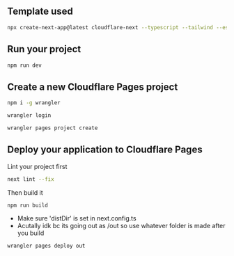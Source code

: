 ## Template used
```bash
npx create-next-app@latest cloudflare-next --typescript --tailwind --eslint --app --src-dir --use-npm
```

## Run your project
```bash
npm run dev
```

## Create a new Cloudflare Pages project

```bash
npm i -g wrangler
```
```bash
wrangler login
```
```bash
wrangler pages project create
```

## Deploy your application to Cloudflare Pages

Lint your project first
```bash
next lint --fix
```

Then build it
```bash
npm run build
```

- Make sure 'distDir' is set in next.config.ts
- Acutally idk bc its going out as /out so use whatever folder is made after you build

```bash
wrangler pages deploy out
```
